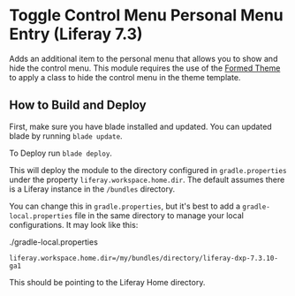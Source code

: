 # Toggle Control Menu Personal Menu Entry (Liferay 7.3)

Adds an additional item to the personal menu that allows you to show and hide the control menu. This module requires the use of the [Formed Theme](https://github.com/lfrsales/73-formed-theme) to apply a class to hide the control menu in the theme template.

## How to Build and Deploy

First, make sure you have blade installed and updated. You can updated blade by running `blade update`.

To Deploy run `blade deploy`.

This will deploy the module to the directory configured in `gradle.properties` under the property `liferay.workspace.home.dir`. The default assumes there is a Liferay instance in the `/bundles` directory.

You can change this in `gradle.properties`, but it's best to add a `gradle-local.properties` file in the same directory to manage your local configurations. It may look like this:

./gradle-local.properties
```
liferay.workspace.home.dir=/my/bundles/directory/liferay-dxp-7.3.10-ga1
```

This should be pointing to the Liferay Home directory.